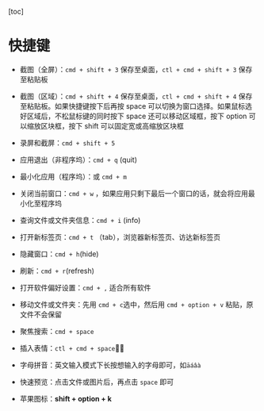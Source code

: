 [toc]

# 快捷键

- 截图（全屏）：`cmd + shift + 3` 保存至桌面，`ctl + cmd + shift + 3` 保存至粘贴板
- 截图（区域）：`cmd + shift + 4` 保存至桌面，`ctl + cmd + shift + 4` 保存至粘贴板。如果快捷键按下后再按 space 可以切换为窗口选择。如果鼠标选好区域后，不松鼠标键的同时按下 space 还可以移动区域框，按下 option 可以缩放区块框，按下 shift 可以固定宽或高缩放区块框
- 录屏和截屏：`cmd + shift + 5`

- 应用退出（非程序坞）：`cmd + q` (quit)
- 最小化应用（程序坞）：或 `cmd + m`
- 关闭当前窗口：`cmd + w` ，如果应用只剩下最后一个窗口的话，就会将应用最小化至程序坞
- 查询文件或文件夹信息：`cmd + i` (info)
- 打开新标签页：`cmd + t` （tab），浏览器新标签页、访达新标签页
- 隐藏窗口：`cmd + h`(hide)

- 刷新：`cmd + r`(refresh)

- 打开软件偏好设置：`cmd + ,` 适合所有软件

- 移动文件或文件夹：先用 `cmd + c`选中，然后用 `cmd + option + v` 粘贴，原文件不会保留
- 聚焦搜索：`cmd + space`

- 插入表情：`ctl + cmd + space`🙋‍♂️
- 字母拼音：英文输入模式下长按想输入的字母即可，如`āáâà`
- 快速预览：点击文件或图片后，再点击 `space` 即可

- 苹果图标：**shift + option + k**